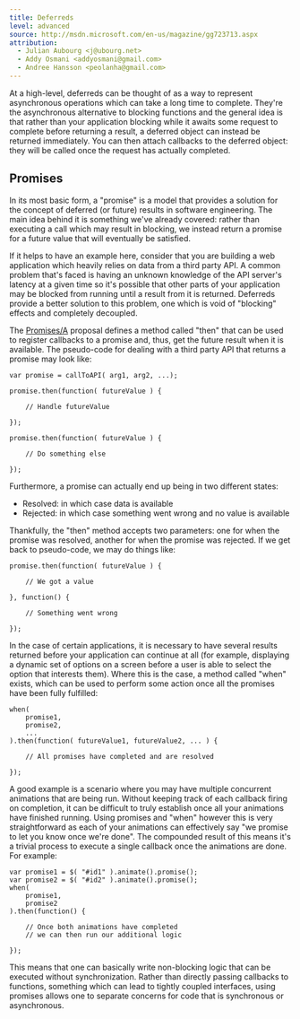 ```yaml
---
title: Deferreds
level: advanced
source: http://msdn.microsoft.com/en-us/magazine/gg723713.aspx
attribution:
  - Julian Aubourg <j@ubourg.net>
  - Addy Osmani <addyosmani@gmail.com>
  - Andree Hansson <peolanha@gmail.com>
---
```


At a high-level, deferreds can be thought of as a way to represent asynchronous operations which can take a long time to complete. They're the asynchronous alternative to blocking functions and the general idea is that rather than your application blocking while it awaits some request to complete before returning a result, a deferred object can instead be returned immediately. You can then attach callbacks to the deferred object: they will be called once the request has actually completed.

## Promises

In its most basic form, a "promise" is a model that provides a solution for the concept of deferred (or future) results in software engineering. The main idea behind it is something we've already covered: rather than executing a call which may result in blocking, we instead return a promise for a future value that will eventually be satisfied.

If it helps to have an example here, consider that you are building a web application which heavily relies on data from a third party API. A common problem that's faced is having an unknown knowledge of the API server's latency at a given time so it's possible that other parts of your application may be blocked from running until a result from it is returned. Deferreds provide a better solution to this problem, one which is void of "blocking" effects and completely decoupled.

The [Promises/A](http://wiki.commonjs.org/wiki/Promises/A) proposal defines a method called "then" that can be used to register callbacks to a promise and, thus, get the future result when it is available. The pseudo-code for dealing with a third party API that returns a promise may look like:

```
var promise = callToAPI( arg1, arg2, ...);

promise.then(function( futureValue ) {

	// Handle futureValue

});

promise.then(function( futureValue ) {

	// Do something else

});
```

Furthermore, a promise can actually end up being in two different states:

* Resolved: in which case data is available
* Rejected: in which case something went wrong and no value is available

Thankfully, the "then" method accepts two parameters: one for when the promise was resolved, another for when the promise was rejected. If we get back to pseudo-code, we may do things like:

```
promise.then(function( futureValue ) {

	// We got a value

}, function() {

	// Something went wrong

});
```

In the case of certain applications, it is necessary to have several results returned before your application can continue at all (for example, displaying a dynamic set of options on a screen before a user is able to select the option that interests them). Where this is the case, a method called "when" exists, which can be used to perform some action once all the promises have been fully fulfilled:

```
when(
	promise1,
	promise2,
	...
).then(function( futureValue1, futureValue2, ... ) {

	// All promises have completed and are resolved

});
```

A good example is a scenario where you may have multiple concurrent animations that are being run. Without keeping track of each callback firing on completion, it can be difficult to truly establish once all your animations have finished running. Using promises and "when" however this is very straightforward as each of your animations can effectively say "we promise to let you know once we're done". The compounded result of this means it's a trivial process to execute a single callback once the animations are done. For example:

```
var promise1 = $( "#id1" ).animate().promise();
var promise2 = $( "#id2" ).animate().promise();
when(
	promise1,
	promise2
).then(function() {

	// Once both animations have completed
	// we can then run our additional logic

});
```

This means that one can basically write non-blocking logic that can be executed without synchronization. Rather than directly passing callbacks to functions, something which can lead to tightly coupled interfaces, using promises allows one to separate concerns for code that is synchronous or asynchronous.
